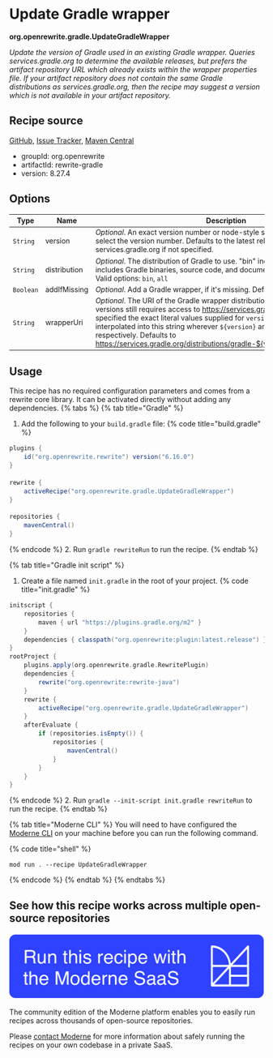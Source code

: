 # Update Gradle wrapper

**org.openrewrite.gradle.UpdateGradleWrapper**

_Update the version of Gradle used in an existing Gradle wrapper. Queries services.gradle.org to determine the available releases, but prefers the artifact repository URL which already exists within the wrapper properties file. If your artifact repository does not contain the same Gradle distributions as services.gradle.org, then the recipe may suggest a version which is not available in your artifact repository._

## Recipe source

[GitHub](https://github.com/openrewrite/rewrite/blob/main/rewrite-gradle/src/main/java/org/openrewrite/gradle/UpdateGradleWrapper.java), [Issue Tracker](https://github.com/openrewrite/rewrite/issues), [Maven Central](https://central.sonatype.com/artifact/org.openrewrite/rewrite-gradle/8.27.4/jar)

* groupId: org.openrewrite
* artifactId: rewrite-gradle
* version: 8.27.4

## Options

| Type | Name | Description | Example |
| -- | -- | -- | -- |
| `String` | version | *Optional*. An exact version number or node-style semver selector used to select the version number. Defaults to the latest release available from services.gradle.org if not specified. | `7.x` |
| `String` | distribution | *Optional*. The distribution of Gradle to use. "bin" includes Gradle binaries. "all" includes Gradle binaries, source code, and documentation. Defaults to "bin". Valid options: `bin`, `all` |  |
| `Boolean` | addIfMissing | *Optional*. Add a Gradle wrapper, if it's missing. Defaults to `true`. |  |
| `String` | wrapperUri | *Optional*. The URI of the Gradle wrapper distribution. Lookup of available versions still requires access to https://services.gradle.org When this is specified the exact literal values supplied for `version` and `distribution` will be interpolated into this string wherever `${version}` and `${distribution}` appear respectively. Defaults to https://services.gradle.org/distributions/gradle-${version}-${distribution}.zip. | `https://services.gradle.org/distributions/gradle-${version}-${distribution}.zip` |


## Usage

This recipe has no required configuration parameters and comes from a rewrite core library. It can be activated directly without adding any dependencies.
{% tabs %}
{% tab title="Gradle" %}
1. Add the following to your `build.gradle` file:
{% code title="build.gradle" %}
```groovy
plugins {
    id("org.openrewrite.rewrite") version("6.16.0")
}

rewrite {
    activeRecipe("org.openrewrite.gradle.UpdateGradleWrapper")
}

repositories {
    mavenCentral()
}

```
{% endcode %}
2. Run `gradle rewriteRun` to run the recipe.
{% endtab %}

{% tab title="Gradle init script" %}
1. Create a file named `init.gradle` in the root of your project.
{% code title="init.gradle" %}
```groovy
initscript {
    repositories {
        maven { url "https://plugins.gradle.org/m2" }
    }
    dependencies { classpath("org.openrewrite:plugin:latest.release") }
}
rootProject {
    plugins.apply(org.openrewrite.gradle.RewritePlugin)
    dependencies {
        rewrite("org.openrewrite:rewrite-java")
    }
    rewrite {
        activeRecipe("org.openrewrite.gradle.UpdateGradleWrapper")
    }
    afterEvaluate {
        if (repositories.isEmpty()) {
            repositories {
                mavenCentral()
            }
        }
    }
}
```
{% endcode %}
2. Run `gradle --init-script init.gradle rewriteRun` to run the recipe.
{% endtab %}

{% tab title="Moderne CLI" %}
You will need to have configured the [Moderne CLI](https://docs.moderne.io/moderne-cli/cli-intro) on your machine before you can run the following command.

{% code title="shell" %}
```shell
mod run . --recipe UpdateGradleWrapper
```
{% endcode %}
{% endtab %}
{% endtabs %}

## See how this recipe works across multiple open-source repositories

[![Moderne Link Image](/.gitbook/assets/ModerneRecipeButton.png)](https://app.moderne.io/recipes/org.openrewrite.gradle.UpdateGradleWrapper)

The community edition of the Moderne platform enables you to easily run recipes across thousands of open-source repositories.

Please [contact Moderne](https://moderne.io/product) for more information about safely running the recipes on your own codebase in a private SaaS.

